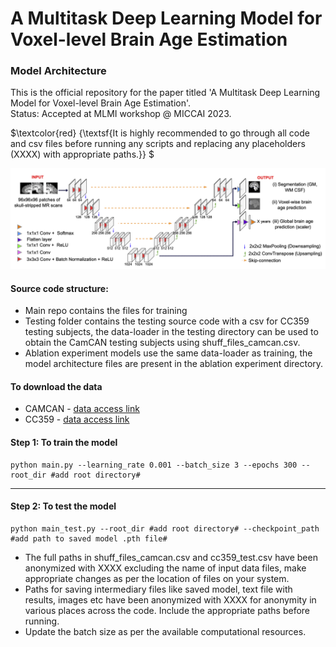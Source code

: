 
# A Multitask Deep Learning Model for Voxel-level Brain Age Estimation
### Model Architecture

This is the official repository for the paper titled 'A Multitask Deep Learning Model for Voxel-level Brain Age Estimation'.  
Status: Accepted at MLMI workshop @ MICCAI 2023.

$\textcolor{red} {\textsf{It is highly recommended to go through all code and csv files before running any scripts and replacing any placeholders (XXXX) with appropriate paths.}} $ 

![Proposed Model Architecture](figs/proposed_model_architecture.png)
#### Source code structure:
* Main repo contains the files for training
* Testing folder contains the testing source code with a csv for CC359 testing subjects, the data-loader in the testing directory can be used to obtain the CamCAN testing subjects using shuff_files_camcan.csv.
* Ablation experiment models use the same data-loader as training, the model architecture files are present in the ablation experiment directory.

#### To download the data
* CAMCAN - [data access link](https://camcan-archive.mrc-cbu.cam.ac.uk/dataaccess/)
* CC359 - [data access link](https://docs.google.com/forms/d/e/1FAIpQLSe5hfUkyZQAFGP2yFKxEjv8h0KbIXyAKIHffwXCuQJ5Y7SqRw/viewform)


#### Step 1: To train the model
```
python main.py --learning_rate 0.001 --batch_size 3 --epochs 300 --root_dir #add root directory#
```
***

#### Step 2: To test the model

```
python main_test.py --root_dir #add root directory# --checkpoint_path #add path to saved model .pth file#

```

* The full paths in shuff_files_camcan.csv and cc359_test.csv have been anonymized with XXXX excluding the name of input data files, make appropriate changes as per the location of files on your system.
* Paths for saving intermediary files like saved model, text file with results, images etc have been anonymized with XXXX for anonymity in various places across the code. Include the appropriate paths before running.
* Update the batch size as per the available computational resources.
